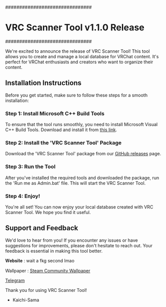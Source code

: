 ###############################
# VRC Scanner Tool v1.1.0 Release #
###############################

We're excited to announce the release of VRC Scanner Tool! This tool allows you to create and manage a local database for VRChat content. It's perfect for VRChat enthusiasts and creators who want to organize their content.

## Installation Instructions ##

Before you get started, make sure to follow these steps for a smooth installation:

### Step 1: Install Microsoft C++ Build Tools ###

To ensure that the tool runs smoothly, you need to install Microsoft Visual C++ Build Tools. Download and install it from [this link](https://www.microsoft.com/store/productId/9NRWMJP3717K?ocid=pdpshare).

### Step 2: Install the 'VRC Scanner Tool' Package ###

Download the 'VRC Scanner Tool' package from our [GitHub releases](https://github.com/Kawaii-Squad/VRCST/releases/tag/VRCST) page.

### Step 3: Run the Tool ###

After you've installed the required tools and downloaded the package, run the 'Run me as Admin.bat' file. This will start the VRC Scanner Tool.

### Step 4: Enjoy! ###

You're all set! You can now enjoy your local database created with VRC Scanner Tool. We hope you find it useful.

## Support and Feedback ##

We'd love to hear from you! If you encounter any issues or have suggestions for improvements, please don't hesitate to reach out. Your feedback is essential in making this tool better.

𝐖𝐞𝐛𝐬𝐢𝐭𝐞 : wait a fkg second lmao

Wallpaper : [Steam Community Wallpaper](https://steamcommunity.com/sharedfiles/filedetails/?id=2981905773)

[Telegram](https://t.me/+uIv0MsARg4oyZTBh)

Thank you for using VRC Scanner Tool!

- Kaichi-Sama
